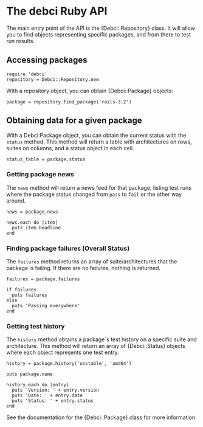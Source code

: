 # The debci Ruby API

The main entry point of the API is the {Debci::Repository} class. It will allow
you to find objects representing specific packages, and from there to test run
results.

## Accessing packages

```
require 'debci'
repository = Debci::Repository.new
```

With a repository object, you can obtain {Debci::Package} objects:

```
package = repository.find_package('rails-3.2')
```

## Obtaining data for a given package

With a Debci:Package object, you can obtain the current status with the
`status` method. This method will return a table with architectures on rows,
suites on columns, and a status object in each cell.

```
status_table = package.status
```

### Getting package news

The `news` method will return a news feed for that package, listing test runs
where the package status changed from `pass` to `fail` or the other way around.

```
news = package.news

news.each do |item|
  puts item.headline
end
```

### Finding package failures (Overall Status)

The `failures` method returns an array of suite/architectures that the package
is failing. If there are no failures, nothing is returned.

```
failures = package.failures

if failures
  puts failures
else
  puts 'Passing everywhere'
end
```

### Getting test history

The `history` method obtains a package`s test history on a specific
suite and architecture. This method will return an array of {Debci::Status}
objects where each object represents one test entry.

```
history = package.history('unstable', 'amd64')

puts package.name

history.each do |entry|
  puts 'Version: ' + entry.version
  puts 'Date: ' + entry.date
  puts 'Status: ' + entry.status
end
```
See the documentation for the {Debci::Package} class for more information.
